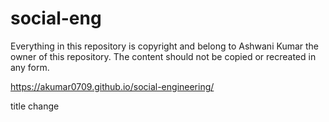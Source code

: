 # social-eng

Everything in this repository is copyright and belong to Ashwani Kumar the owner of this repository. The content should not be copied or recreated in any form.

https://akumar0709.github.io/social-engineering/

title change
